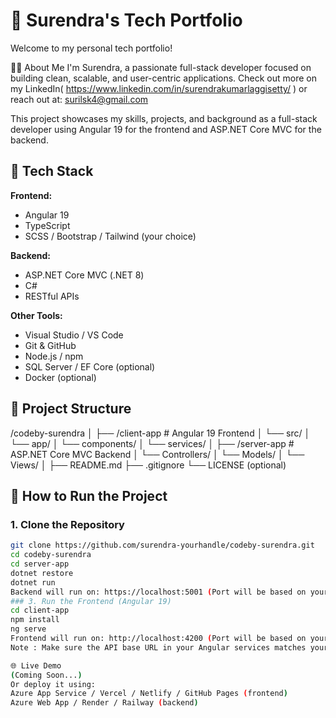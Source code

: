 # 💼 Surendra's Tech Portfolio

Welcome to my personal tech portfolio! 

🙋‍♂️ About Me
I'm Surendra, a passionate full-stack developer focused on building clean, scalable, and user-centric applications.
Check out more on my LinkedIn( https://www.linkedin.com/in/surendrakumarlaggisetty/ ) or reach out at: surilsk4@gmail.com

This project showcases my skills, projects, and background as a full-stack developer using Angular 19 for the frontend and ASP.NET Core MVC for the backend.

## 🚀 Tech Stack

**Frontend:**
- Angular 19
- TypeScript
- SCSS / Bootstrap / Tailwind (your choice)

**Backend:**
- ASP.NET Core MVC (.NET 8)
- C#
- RESTful APIs

**Other Tools:**
- Visual Studio / VS Code
- Git & GitHub
- Node.js / npm
- SQL Server / EF Core (optional)
- Docker (optional)


## 📁 Project Structure

/codeby-surendra 
│ ├── /client-app # Angular 19 Frontend 
│ └── src/ 
│ └── app/ 
│ └── components/ 
│ └── services/ 
│ ├── /server-app # ASP.NET Core MVC Backend 
│ └── Controllers/ 
│ └── Models/ 
│ └── Views/ 
│ ├── README.md 
├── .gitignore 
└── LICENSE (optional)


## 🧪 How to Run the Project

### 1. Clone the Repository
```bash
git clone https://github.com/surendra-yourhandle/codeby-surendra.git
cd codeby-surendra
cd server-app
dotnet restore
dotnet run
Backend will run on: https://localhost:5001 (Port will be based on your system)
### 3. Run the Frontend (Angular 19)
cd client-app
npm install
ng serve
Frontend will run on: http://localhost:4200 (Port will be based on your system)
Note : Make sure the API base URL in your Angular services matches your backend URL.

🌐 Live Demo
(Coming Soon...)
Or deploy it using:
Azure App Service / Vercel / Netlify / GitHub Pages (frontend)
Azure Web App / Render / Railway (backend)
